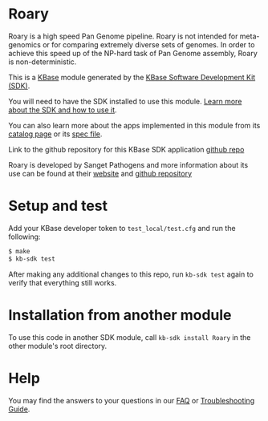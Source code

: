 # Roary

Roary is a high speed Pan Genome pipeline. Roary is not intended for meta-genomics or for comparing extremely diverse sets of genomes. In order to achieve this speed up of the NP-hard task of Pan Genome assembly, Roary is non-deterministic.


This is a [KBase](https://kbase.us) module generated by the [KBase Software Development Kit (SDK)](https://github.com/kbase/kb_sdk).

You will need to have the SDK installed to use this module. [Learn more about the SDK and how to use it](https://kbase.github.io/kb_sdk_docs/).

You can also learn more about the apps implemented in this module from its [catalog page](https://narrative.kbase.us/#catalog/modules/Roary) or its [spec file]($module_name.spec).

Link to the github repository for this KBase SDK application [github repo](https://github.com/slebras/Roary)

Roary is developed by Sanget Pathogens and more information about its use can be found at their [website](https://sanger-pathogens.github.io/Roary/) and [github repository](https://github.com/sanger-pathogens/Roary)

# Setup and test

Add your KBase developer token to `test_local/test.cfg` and run the following:

```bash
$ make
$ kb-sdk test
```

After making any additional changes to this repo, run `kb-sdk test` again to verify that everything still works.

# Installation from another module

To use this code in another SDK module, call `kb-sdk install Roary` in the other module's root directory.

# Help

You may find the answers to your questions in our [FAQ](https://kbase.github.io/kb_sdk_docs/references/questions_and_answers.html) or [Troubleshooting Guide](https://kbase.github.io/kb_sdk_docs/references/troubleshooting.html).
